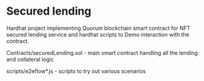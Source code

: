 # Secured lending

Hardhat project implementing Quorum blockchain smart contract for NFT secured lending service and hardhat scripts to Demo interaction with the contract.

Contracts/securedLending.sol - main smart contract handling all the lending and collateral logic

scripts/e2eflow*.js - scripts to try out various scenarios 
